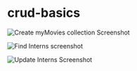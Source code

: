 # crud-basics

![Create myMovies collection Screenshot](https://res.cloudinary.com/alchemist22/image/upload/v1587056942/CreateInterns.png)

![Find Interns screenshot](https://res.cloudinary.com/alchemist22/image/upload/v1587056992/FindInterns.png)

![Update Interns Screenshot](https://res.cloudinary.com/alchemist22/image/upload/v1587057023/UpdateInterns.png)
